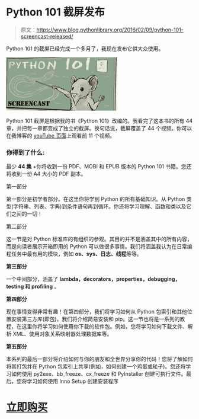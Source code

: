 # Python 101 截屏发布

> 原文：<https://www.blog.pythonlibrary.org/2016/02/09/python-101-screencast-released/>

Python 101 的截屏已经完成一个多月了，我现在发布它供大众使用。

![mousecovertitlejpg_sm_title](img/76e8312854cdd715fba66d6bdafd961e.png)

Python 101 截屏是根据我的书《Python 101》改编的。我看完了这本书的所有 44 章，并把每一章都变成了独立的截屏。换句话说，截屏覆盖了 44 个视频。你可以在我博客的 [youTube 页面](https://www.youtube.com/playlist?list=PLN0iJDXT7K2vB3EGwKpDV-VIylhs3dEV8)上观看前 11 个视频。

### **你得到了什么:**

最少 **44 集** +你将收到一份 PDF、MOBI 和 EPUB 版本的 Python 101 书籍。您还将收到一份 A4 大小的 PDF 副本。

第一部分

第一部分是初学者部分。在这里你将学到 Python 的所有基础知识。从 Python 类型(字符串、列表、字典)到条件语句再到循环。你还将学习理解、函数和类以及它们之间的一切！

第二部分

这一节是对 Python 标准库的有组织的参观。其目的并不是涵盖其中的所有内容，而是向读者展示开箱即用的 Python 可以做很多事情。我们将涵盖我认为在日常编程任务中最有用的模块，例如 **os、sys、日志、线程**等等。

**第三部分**

一个中间部分，涵盖了 **lambda，decorators，properties，debugging，testing 和 profiling** 。

**第四部分**

现在事情变得非常有趣！在第四部分，我们将学习如何从 Python 包索引和其他位置安装第三方库(即包)。我们将介绍简易安装和 pip。这一节也将是一系列的教程，在这里你将学习如何使用你下载的软件包。例如，您将学习如何下载文件、解析 XML、使用对象关系映射器处理数据库等。

**第五部分**

本系列的最后一部分将介绍如何与你的朋友和全世界分享你的代码！您将了解如何将其打包并在 Python 包索引上共享(例如，如何创建一个鸡蛋或轮子)。您还将学习如何使用 py2exe、bb_freeze、cx_freeze 和 PyInstaller 创建可执行文件。最后，您将学习如何使用 Inno Setup 创建安装程序

# [立即购买](https://gum.co/kaKNo)
